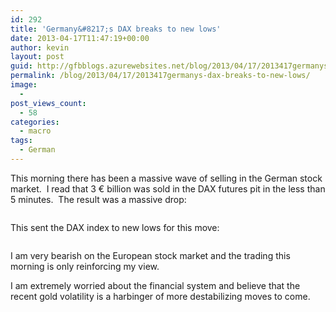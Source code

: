 ```yaml
---
id: 292
title: 'Germany&#8217;s DAX breaks to new lows'
date: 2013-04-17T11:47:19+00:00
author: kevin
layout: post
guid: http://gfbblogs.azurewebsites.net/blog/2013/04/17/2013417germanys-dax-breaks-to-new-lows/
permalink: /blog/2013/04/17/2013417germanys-dax-breaks-to-new-lows/
image:
  - 
post_views_count:
  - 58
categories:
  - macro
tags:
  - German
---
```

This morning there has been a massive wave of selling in the German stock market.  I read that 3 € billion was sold in the DAX futures pit in the less than 5 minutes.  The result was a massive drop:

<img class="aligncenter" alt="" src="http://themacrotourist.com/blogs/DAX%20Intra%20Day%20Apr%2017%2013.gif" />

This sent the DAX index to new lows for this move:

<img class="aligncenter" alt="" src="http://themacrotourist.com/blogs/DAX%20LT%20Apr%2017%2013.gif" />

I am very bearish on the European stock market and the trading this morning is only reinforcing my view.

I am extremely worried about the financial system and believe that the recent gold volatility is a harbinger of more destabilizing moves to come.